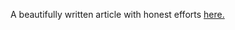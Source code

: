 A beautifully written article with honest efforts [here.](https://medium.com/@27.tshrideep/slicing-through-the-data-a-look-at-the-japanese-kitchen-knives-markets-potential-for-investors-in-a63f865dcc6b)
